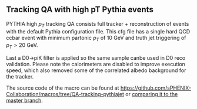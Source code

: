 [//]: # (This section starts with a 2nd level heading and get embedded in the result QA report at https://github.com/sPHENIX-Collaboration/QA-gallery/tree/QA-tracking-pythiajet)

## Tracking QA with high pT Pythia events

PYTHIA high $p_T$ tracking QA consists full tracker + reconstruction of events with the default Pythia configuration file. This cfg file has a single hard QCD ccbar event with minimum partonic $p_T$ of 10 GeV and truth jet triggering of $p_T>20$ GeV. 

Last a D0->piK filter is applied so the same sample canbe used in D0 reco validation. Please note the calorimeters are disabled to improve execution speed, which also removed some of the correlated albedo background for the tracker. 

The source code of the macro can be found at https://github.com/sPHENIX-Collaboration/macros/tree/QA-tracking-pythiajet or [comparing it to the master branch](https://github.com/sPHENIX-Collaboration/macros/compare/QA-tracking-pythiajet?expand=1).
